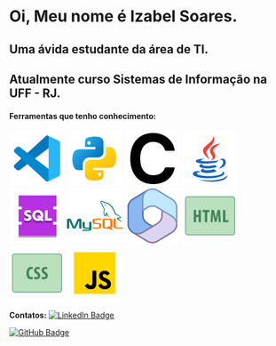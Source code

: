 <h1>Oi, Meu nome é Izabel Soares.</h1>
<h2>Uma ávida estudante da área de TI.</h2>
<h2>Atualmente curso Sistemas de Informação na UFF - RJ.</h2>

<h4>Ferramentas que tenho conhecimento:</h4>

![VSCODE](image-13.png)
![Python](image-14.png)
![C](image-15.png)
![Java](image-16.png)
![SQL](image-23.png)
![MySQL](image-24.png)
![Pacote Office 365](image-18.png)
![HTML](image-21.png)
![CSS](image-20.png)
![JavaScript](image-22.png)

**Contatos:**
[![LinkedIn Badge](https://img.shields.io/badge/LinkedIn-blue?style=for-the-badge&logo=linkedin&logoColor=white)](www.linkedin.com/in/izabel-soares-373b7125b)

[![GitHub Badge](https://img.shields.io/badge/GitHub-black?style=for-the-badge&logo=github&logoColor=white)]((https://github.com/izabel-souza))